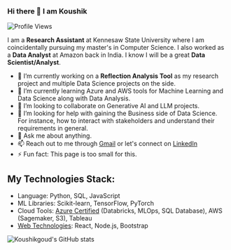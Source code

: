 ### Hi there 👋 I am Koushik


![Profile Views](https://komarev.com/ghpvc/?username=Koushikgoud)

I am a **Research Assistant** at Kennesaw State University where I am coincidentally pursuing my master's in Computer Science. I also worked as a **Data Analyst** at Amazon back in India. I know I will be a great **Data Scientist/Analyst**.

- 🔭 I’m currently working on a **Reflection Analysis Tool** as my research project and multiple Data Science projects on the side.
- 🌱 I’m currently learning Azure and AWS tools for Machine Learning and Data Science along with Data Analysis.
- 👯 I’m looking to collaborate on Generative AI and LLM projects.
- 🤔 I’m looking for help with gaining the Business side of Data Science. For instance, how to interact with stakeholders and understand their requirements in general.
- 💬 Ask me about anything. 
- 📫 Reach out to me through [Gmail](dindukoushikgoud@gmail.com) or let's connect on [LinkedIn](https://www.linkedin.com/in/koushik-dindu-258302171/) 
- ⚡ Fun fact: This page is too small for this.

## My Technologies Stack:

- Language: Python, SQL, JavaScript
- ML Libraries: Scikit-learn, TensorFlow, PyTorch
- Cloud Tools: [Azure Certified](https://www.credly.com/badges/0df0e81c-b11f-4bbe-83e0-9c327145b947/public_url) (Databricks, MLOps, SQL Database), AWS (Sagemaker, S3), Tableau
- [Web Technologies](https://www.udemy.com/certificate/UC-d33fbbc5-faf8-4dbf-a00d-d374b45a816c/): React, Node.js, Bootstrap

![Koushikgoud's GitHub stats](https://github-readme-stats.vercel.app/api?username=Koushikgoud&show_icons=true)

